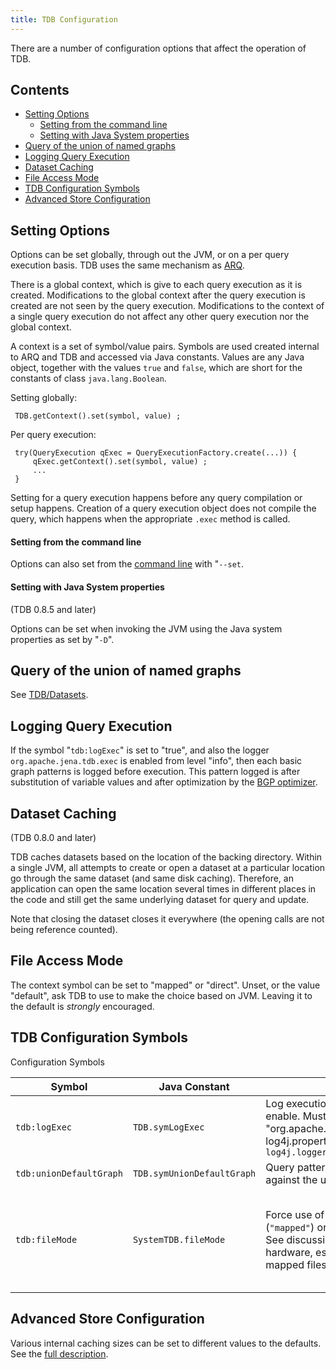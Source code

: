 ```yaml
---
title: TDB Configuration
---
```


There are a number of configuration options that affect the
operation of TDB.

## Contents

-   [Setting Options](#setting-options)
    -   [Setting from the command line](#setting-from-the-command-line)
    -   [Setting with Java System properties](#setting-with-java-system-properties)
-   [Query of the union of named graphs](#query-of-the-union-of-named-graphs)
-   [Logging Query Execution](#logging-query-execution)
-   [Dataset Caching](#dataset-caching)
-   [File Access Mode](#file-access-mode)
-   [TDB Configuration Symbols](#tdb-configuration-symbols)
-   [Advanced Store Configuration](#advanced-store-configuration)

## Setting Options

Options can be set globally, through out the JVM, or on a per query
execution basis. TDB uses the same mechanism as
[ARQ](http://jena.sf.net/ARQ "http://jena.sf.net/ARQ").

There is a global context, which is give to each query
execution as it is created. Modifications to the global context
after the query execution is created are not seen by the query
execution. Modifications to the context of a single query execution
do not affect any other query execution nor the global context.

A context is a set of symbol/value pairs. Symbols are used created
internal to ARQ and TDB and accessed via Java constants. Values are
any Java object, together with the values `true` and `false`, which
are short for the constants of class `java.lang.Boolean`.

Setting globally:

     TDB.getContext().set(symbol, value) ;

Per query execution:

     try(QueryExecution qExec = QueryExecutionFactory.create(...)) {
         qExec.getContext().set(symbol, value) ;
         ...
     }

Setting for a query execution happens before any query compilation
or setup happens. Creation of a query execution object does not
compile the query, which happens when the appropriate `.exec`
method is called.

#### Setting from the command line

Options can also set from the
[command line](commands.html#setting-options-from-the-command-line "TDB/Commands")
with "`--set`.

#### Setting with Java System properties

(TDB 0.8.5 and later)

Options can be set when invoking the JVM using the Java system
properties as set by "`-D`".

## Query of the union of named graphs

See [TDB/Datasets](datasets.html "TDB/Datasets").

## Logging Query Execution

If the symbol "`tdb:logExec`" is set to "true", and also the logger
`org.apache.jena.tdb.exec` is enabled from level "info", then each
basic graph patterns is logged before execution. This pattern
logged is after substitution of variable values and after
optimization by the
[BGP optimizer](optimizer.html "TDB/Optimizer").

## Dataset Caching

(TDB 0.8.0 and later)

TDB caches datasets based on the location of the backing directory.
Within a single JVM, all attempts to create or open a dataset at a
particular location go through the same dataset (and same disk
caching). Therefore, an application can open the same location
several times in different places in the code and still get the
same underlying dataset for query and update.

Note that closing the dataset closes it everywhere (the opening
calls are not being reference counted).

## File Access Mode

The context symbol can be set to "mapped" or "direct". Unset, or
the value "default", ask TDB to use to make the choice based on
JVM. Leaving it to the default is *strongly* encouraged.

## TDB Configuration Symbols

Configuration Symbols

Symbol | Java Constant | Effect | Default
------ | ------------- | ------ | -------
`tdb:logExec` | `TDB.symLogExec` | Log execution of BGPs. Set to "true" to enable. Must also enable the logger "org.apache.jena.tdb.exec". e.g. log4j.properties `log4j.logger.org.apache.jena.tdb.exec=INFO` | unset
`tdb:unionDefaultGraph` | `TDB.symUnionDefaultGraph` | Query patterns on the default graph match against the union of the named graphs. | unset
`tdb:fileMode` | `SystemTDB.fileMode` | Force use of memory mapped files (`"mapped"`) or direct file caching (`"direct"`). See discussion of TDB on 32 or 64 bit hardware, especially limitations of memory mapped files on 32 bit Java. | Set by the system based on 32 or 64 bit java.

## Advanced Store Configuration

Various internal caching sizes can be set to different values to the
defaults. See the [full description](store-parameters.html).
